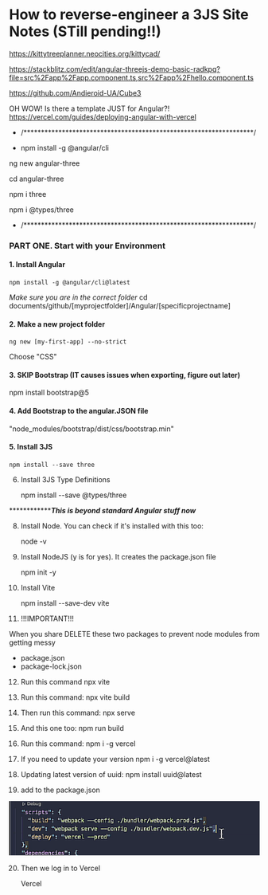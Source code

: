 # How to reverse-engineer a 3JS Site Notes (STill pending!!)

<https://kittytreeplanner.neocities.org/kittycad/>

<https://stackblitz.com/edit/angular-threejs-demo-basic-radkpq?file=src%2Fapp%2Fapp.component.ts,src%2Fapp%2Fhello.component.ts>

<https://github.com/Andieroid-UA/Cube3>

OH WOW! Is there a template JUST for Angular?!
<https://vercel.com/guides/deploying-angular-with-vercel>

* /******************************************************************/

* npm install -g @angular/cli

ng new angular-three

cd angular-three

npm i three

npm i @types/three

* /******************************************************************/

### PART ONE. Start with your Environment

#### 1. Install Angular

    npm install -g @angular/cli@latest

*Make sure you are in the correct folder*
cd documents/github/[myprojectfolder]/Angular/[specificprojectname]

#### 2. Make a new project folder

    ng new [my-first-app] --no-strict

Choose "CSS"

#### 3. SKIP Bootstrap (IT causes issues when exporting, figure out later)

npm install bootstrap@5

#### 4. Add Bootstrap to the angular.JSON file

"node_modules/bootstrap/dist/css/bootstrap.min"

####  5. Install 3JS

    npm install --save three

6. Install 3JS Type Definitions

    npm install --save @types/three

***************This is beyond standard Angular stuff now***

8. Install Node. You can check if it's installed with this too:

    node -v

9. Install NodeJS (y is for yes). It creates the package.json file

    npm init -y

10. Install Vite

    npm install --save-dev vite

11. !!!IMPORTANT!!!

When you share DELETE these two packages to prevent node modules from getting messy

- package.json
- package-lock.json

12. Run this command
    npx vite

13. Run this command:
    npx vite build

14. Then run this command:
    npx serve

15. And this one too:
    npm run build

16. Run this command:
    npm i -g vercel

17. If you need to update your version
    npm i -g vercel@latest

18. Updating latest version of uuid:
    npm install uuid@latest

19. add to the package.json

![Alt text](image-2.png)

20. Then we log in to Vercel
    
    Vercel

